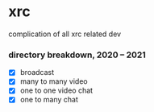 # xrc
complication of all xrc related dev

### directory breakdown, 2020 – 2021

- [x] broadcast
- [x] many to many video
- [x] one to one video chat
- [x] one to many chat